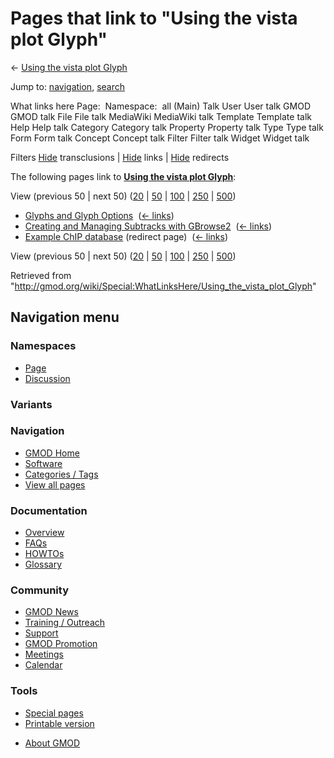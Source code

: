 <div id="mw-page-base" class="noprint">

</div>

<div id="mw-head-base" class="noprint">

</div>

<div id="content" class="mw-body" role="main">

<span id="top"></span>

<div id="mw-js-message" style="display:none;">

</div>



# <span dir="auto">Pages that link to "Using the vista plot Glyph"</span>

<div id="bodyContent">

<div id="contentSub">

← [Using the vista plot
Glyph](/wiki/Using_the_vista_plot_Glyph "Using the vista plot Glyph")

</div>

<div id="jump-to-nav" class="mw-jump">

Jump to: [navigation](#mw-navigation), [search](#p-search)

</div>

<div id="mw-content-text">

What links here Page:  Namespace:  all (Main) Talk User User talk GMOD
GMOD talk File File talk MediaWiki MediaWiki talk Template Template talk
Help Help talk Category Category talk Property Property talk Type Type
talk Form Form talk Concept Concept talk Filter Filter talk Widget
Widget talk

Filters
[Hide](/mediawiki/index.php?title=Special:WhatLinksHere/Using_the_vista_plot_Glyph&hidetrans=1 "Special:WhatLinksHere/Using the vista plot Glyph")
transclusions \|
[Hide](/mediawiki/index.php?title=Special:WhatLinksHere/Using_the_vista_plot_Glyph&hidelinks=1 "Special:WhatLinksHere/Using the vista plot Glyph")
links \|
[Hide](/mediawiki/index.php?title=Special:WhatLinksHere/Using_the_vista_plot_Glyph&hideredirs=1 "Special:WhatLinksHere/Using the vista plot Glyph")
redirects

The following pages link to **[Using the vista plot
Glyph](/wiki/Using_the_vista_plot_Glyph "Using the vista plot Glyph")**:

View (previous 50 \| next 50)
([20](/mediawiki/index.php?title=Special:WhatLinksHere/Using_the_vista_plot_Glyph&limit=20 "Special:WhatLinksHere/Using the vista plot Glyph")
\|
[50](/mediawiki/index.php?title=Special:WhatLinksHere/Using_the_vista_plot_Glyph&limit=50 "Special:WhatLinksHere/Using the vista plot Glyph")
\|
[100](/mediawiki/index.php?title=Special:WhatLinksHere/Using_the_vista_plot_Glyph&limit=100 "Special:WhatLinksHere/Using the vista plot Glyph")
\|
[250](/mediawiki/index.php?title=Special:WhatLinksHere/Using_the_vista_plot_Glyph&limit=250 "Special:WhatLinksHere/Using the vista plot Glyph")
\|
[500](/mediawiki/index.php?title=Special:WhatLinksHere/Using_the_vista_plot_Glyph&limit=500 "Special:WhatLinksHere/Using the vista plot Glyph"))

- [Glyphs and Glyph
  Options](/wiki/Glyphs_and_Glyph_Options "Glyphs and Glyph Options") ‎
  <span class="mw-whatlinkshere-tools">([←
  links](/mediawiki/index.php?title=Special:WhatLinksHere&target=Glyphs+and+Glyph+Options "Special:WhatLinksHere"))</span>
- [Creating and Managing Subtracks with
  GBrowse2](/wiki/Creating_and_Managing_Subtracks_with_GBrowse2 "Creating and Managing Subtracks with GBrowse2")
  ‎ <span class="mw-whatlinkshere-tools">([←
  links](/mediawiki/index.php?title=Special:WhatLinksHere&target=Creating+and+Managing+Subtracks+with+GBrowse2 "Special:WhatLinksHere"))</span>
- [Example ChIP
  database](/mediawiki/index.php?title=Example_ChIP_database&redirect=no "Example ChIP database")
  (redirect page) ‎ <span class="mw-whatlinkshere-tools">([←
  links](/mediawiki/index.php?title=Special:WhatLinksHere&target=Example+ChIP+database "Special:WhatLinksHere"))</span>

View (previous 50 \| next 50)
([20](/mediawiki/index.php?title=Special:WhatLinksHere/Using_the_vista_plot_Glyph&limit=20 "Special:WhatLinksHere/Using the vista plot Glyph")
\|
[50](/mediawiki/index.php?title=Special:WhatLinksHere/Using_the_vista_plot_Glyph&limit=50 "Special:WhatLinksHere/Using the vista plot Glyph")
\|
[100](/mediawiki/index.php?title=Special:WhatLinksHere/Using_the_vista_plot_Glyph&limit=100 "Special:WhatLinksHere/Using the vista plot Glyph")
\|
[250](/mediawiki/index.php?title=Special:WhatLinksHere/Using_the_vista_plot_Glyph&limit=250 "Special:WhatLinksHere/Using the vista plot Glyph")
\|
[500](/mediawiki/index.php?title=Special:WhatLinksHere/Using_the_vista_plot_Glyph&limit=500 "Special:WhatLinksHere/Using the vista plot Glyph"))

</div>

<div class="printfooter">

Retrieved from
"<http://gmod.org/wiki/Special:WhatLinksHere/Using_the_vista_plot_Glyph>"

</div>

<div id="catlinks" class="catlinks catlinks-allhidden">

</div>

<div class="visualClear">

</div>

</div>

</div>

<div id="mw-navigation">

## Navigation menu

<div id="mw-head">



<div id="left-navigation">

<div id="p-namespaces" class="vectorTabs" role="navigation"
aria-labelledby="p-namespaces-label">

### Namespaces

- <span id="ca-nstab-main"><a href="/wiki/Using_the_vista_plot_Glyph" accesskey="c"
  title="View the content page [c]">Page</a></span>
- <span id="ca-talk"><a
  href="/mediawiki/index.php?title=Talk:Using_the_vista_plot_Glyph&amp;action=edit&amp;redlink=1"
  accesskey="t"
  title="Discussion about the content page [t]">Discussion</a></span>

</div>

<div id="p-variants" class="vectorMenu emptyPortlet" role="navigation"
aria-labelledby="p-variants-label">

### 

### Variants[](#)

<div class="menu">

</div>

</div>

</div>





</div>

</div>

</div>

<div id="mw-panel">

<div id="p-logo" role="banner">

<a href="/wiki/Main_Page"
style="background-image: url(http://gmod.org/images/GMOD-cogs.png);"
title="Visit the main page"></a>

</div>

<div id="p-Navigation" class="portal" role="navigation"
aria-labelledby="p-Navigation-label">

### Navigation

<div class="body">

- <span id="n-GMOD-Home">[GMOD Home](/wiki/Main_Page)</span>
- <span id="n-Software">[Software](/wiki/GMOD_Components)</span>
- <span id="n-Categories-.2F-Tags">[Categories /
  Tags](/wiki/Categories)</span>
- <span id="n-View-all-pages">[View all
  pages](/wiki/Special:AllPages)</span>

</div>

</div>

<div id="p-Documentation" class="portal" role="navigation"
aria-labelledby="p-Documentation-label">

### Documentation

<div class="body">

- <span id="n-Overview">[Overview](/wiki/Overview)</span>
- <span id="n-FAQs">[FAQs](/wiki/Category:FAQ)</span>
- <span id="n-HOWTOs">[HOWTOs](/wiki/Category:HOWTO)</span>
- <span id="n-Glossary">[Glossary](/wiki/Glossary)</span>

</div>

</div>

<div id="p-Community" class="portal" role="navigation"
aria-labelledby="p-Community-label">

### Community

<div class="body">

- <span id="n-GMOD-News">[GMOD News](/wiki/GMOD_News)</span>
- <span id="n-Training-.2F-Outreach">[Training /
  Outreach](/wiki/Training_and_Outreach)</span>
- <span id="n-Support">[Support](/wiki/Support)</span>
- <span id="n-GMOD-Promotion">[GMOD
  Promotion](/wiki/GMOD_Promotion)</span>
- <span id="n-Meetings">[Meetings](/wiki/Meetings)</span>
- <span id="n-Calendar">[Calendar](/wiki/Calendar)</span>

</div>

</div>

<div id="p-tb" class="portal" role="navigation"
aria-labelledby="p-tb-label">

### Tools

<div class="body">

- <span id="t-specialpages"><a href="/wiki/Special:SpecialPages" accesskey="q"
  title="A list of all special pages [q]">Special pages</a></span>
- <span id="t-print"><a
  href="/mediawiki/index.php?title=Special:WhatLinksHere/Using_the_vista_plot_Glyph&amp;printable=yes"
  rel="alternate" accesskey="p"
  title="Printable version of this page [p]">Printable version</a></span>

</div>

</div>

</div>

</div>

<div id="footer" role="contentinfo">

- <span id="footer-places-about">[About
  GMOD](/wiki/GMOD:About "GMOD:About")</span>

<!-- -->






</div>
